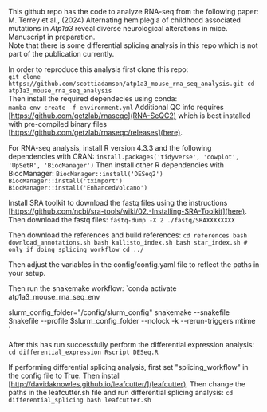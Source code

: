 This github repo has the code to analyze RNA-seq from the following paper:  
M. Terrey et al., (2024) Alternating hemiplegia of childhood associated mutations in *Atp1a3* reveal diverse neurological alterations in mice. Manuscript in preparation.   
Note that there is some differential splicing analysis in this repo which is not part of the publication currently.
 
In order to reproduce this analysis first clone this repo:  
`git clone https://github.com/scottiadamson/atp1a3_mouse_rna_seq_analysis.git
cd atp1a3_mouse_rna_seq_analysis`  
Then install the required dependecies using conda:  
`mamba env create -f environment.yml`
Additional QC info requires [https://github.com/getzlab/rnaseqc](RNA-SeQC2) which is best installed with pre-compiled binary files [https://github.com/getzlab/rnaseqc/releases](here).  
  
  
For RNA-seq analysis, install R version 4.3.3 and the following dependencies with CRAN:
`install.packages('tidyverse', 'cowplot', 'UpSetR', 'BiocManager')`
Then install other R dependencies with BiocManager:
`BiocManager::install('DESeq2')
BiocManager::install('tximport')
BiocManager::install('EnhancedVolcano')`
  
Install SRA toolkit to download the fastq files using the instructions [https://github.com/ncbi/sra-tools/wiki/02.-Installing-SRA-Toolkit](here).  
Then download the fastq files:
`fastq-dump -X 2 ./fastq/SRAXXXXXXXX`

Then download the references and build references:
`cd references
bash download_annotations.sh
bash kallisto_index.sh
bash star_index.sh # only if doing splicing workflow
cd ../`

Then adjust the variables in the config/config.yaml file to reflect the paths in your setup.  

Then run the snakemake workflow:
`conda activate atp1a3_mouse_rna_seq_env

slurm_config_folder="/config/slurm_config"
snakemake --snakefile Snakefile --profile $slurm_config_folder --nolock -k --rerun-triggers mtime
`

After this has run successfully perform the differential expression analysis:
`cd differential_expression
Rscript DESeq.R` 

If performing differential splicing analysis, first set "splicing_workflow" in the config file to True. 
Then install [http://davidaknowles.github.io/leafcutter/](leafcutter). 
Then change the paths in the leafcutter.sh file and run differential splicing analysis:
`cd differential_splicing
bash leafcutter.sh`
